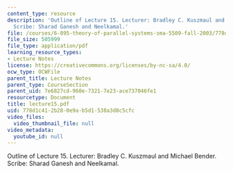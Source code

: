 ```yaml
---
content_type: resource
description: 'Outline of Lecture 15. Lecturer: Bradley C. Kuszmaul and Michael Bender.
  Scribe: Sharad Ganesh and Neelkamal.'
file: /courses/6-895-theory-of-parallel-systems-sma-5509-fall-2003/778d1c412b280e9ab5d1538a3d8c5cfc_lecture15.pdf
file_size: 505999
file_type: application/pdf
learning_resource_types:
- Lecture Notes
license: https://creativecommons.org/licenses/by-nc-sa/4.0/
ocw_type: OCWFile
parent_title: Lecture Notes
parent_type: CourseSection
parent_uid: 7e6827cd-960e-7321-7e23-ace737046fe1
resourcetype: Document
title: lecture15.pdf
uid: 778d1c41-2b28-0e9a-b5d1-538a3d8c5cfc
video_files:
  video_thumbnail_file: null
video_metadata:
  youtube_id: null
---
```

Outline of Lecture 15. Lecturer: Bradley C. Kuszmaul and Michael Bender. Scribe: Sharad Ganesh and Neelkamal.